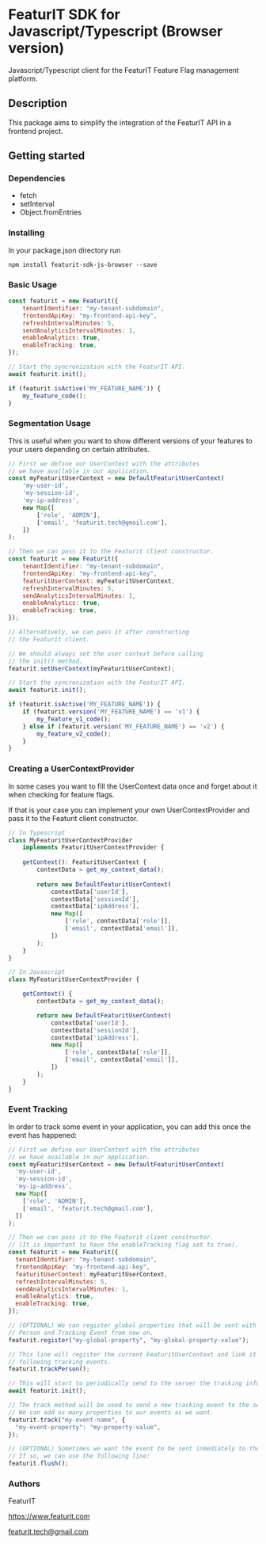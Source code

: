 # FeaturIT SDK for Javascript/Typescript (Browser version)

Javascript/Typescript client for the FeaturIT Feature Flag management platform.

## Description

This package aims to simplify the integration of the FeaturIT API in a frontend project.

## Getting started

### Dependencies

* fetch
* setInterval
* Object.fromEntries

### Installing

In your package.json directory run

`npm install featurit-sdk-js-browser --save`

### Basic Usage

```javascript
const featurit = new Featurit({
    tenantIdentifier: "my-tenant-subdomain",
    frontendApiKey: "my-frontend-api-key",
    refreshIntervalMinutes: 5,
    sendAnalyticsIntervalMinutes: 1,
    enableAnalytics: true,
    enableTracking: true,
});

// Start the syncronization with the FeaturIT API.
await featurit.init(); 

if (featurit.isActive('MY_FEATURE_NAME')) {
    my_feature_code();
}
```

### Segmentation Usage

This is useful when you want to show different versions of your features
to your users depending on certain attributes.

```javascript
// First we define our UserContext with the attributes 
// we have available in our application.
const myFeaturitUserContext = new DefaultFeaturitUserContext(
    'my-user-id',
    'my-session-id',
    'my-ip-address',
    new Map([
        ['role', 'ADMIN'],
        ['email', 'featurit.tech@gmail.com'],
    ])
);

// Then we can pass it to the Featurit client constructor.
const featurit = new Featurit({
    tenantIdentifier: "my-tenant-subdomain",
    frontendApiKey: "my-frontend-api-key",
    featuritUserContext: myFeaturitUserContext,
    refreshIntervalMinutes: 5,
    sendAnalyticsIntervalMinutes: 1,
    enableAnalytics: true,
    enableTracking: true,
});

// Alternatively, we can pass it after constructing
// the Featurit client.

// We should always set the user context before calling
// the init() method.
featurit.setUserContext(myFeaturitUserContext);

// Start the syncronization with the FeaturIT API.
await featurit.init(); 

if (featurit.isActive('MY_FEATURE_NAME')) {
    if (featurit.version('MY_FEATURE_NAME') == 'v1') {
        my_feature_v1_code();
    } else if (featurit.version('MY_FEATURE_NAME') == 'v2') {
        my_feature_v2_code();
    }
}
```

### Creating a UserContextProvider

In some cases you want to fill the UserContext data once and
forget about it when checking for feature flags.

If that is your case you can implement your own UserContextProvider
and pass it to the Featurit client constructor.

```typescript
// In Typescript
class MyFeaturitUserContextProvider 
    implements FeaturitUserContextProvider {
    
    getContext(): FeaturitUserContext {
        contextData = get_my_context_data();
        
        return new DefaultFeaturitUserContext(
            contextData['userId'],
            contextData['sessionId'],
            contextData['ipAddress'],
            new Map([
                ['role', contextData['role']],
                ['email', contextData['email']],
            ])
        );
    }
}

// In Javascript
class MyFeaturitUserContextProvider {

    getContext() {
        contextData = get_my_context_data();

        return new DefaultFeaturitUserContext(
            contextData['userId'],
            contextData['sessionId'],
            contextData['ipAddress'],
            new Map([
                ['role', contextData['role']],
                ['email', contextData['email']],
            ])
        );
    }
}
```

### Event Tracking

In order to track some event in your application, you can add this once the event has happened:

```javascript
// First we define our UserContext with the attributes 
// we have available in our application.
const myFeaturitUserContext = new DefaultFeaturitUserContext(
  'my-user-id',
  'my-session-id',
  'my-ip-address',
  new Map([
    ['role', 'ADMIN'],
    ['email', 'featurit.tech@gmail.com'],
  ])
);

// Then we can pass it to the Featurit client constructor.
// (It is important to have the enableTracking flag set to true).
const featurit = new Featurit({
  tenantIdentifier: "my-tenant-subdomain",
  frontendApiKey: "my-frontend-api-key",
  featuritUserContext: myFeaturitUserContext,
  refreshIntervalMinutes: 5,
  sendAnalyticsIntervalMinutes: 1,
  enableAnalytics: true,
  enableTracking: true,
});

// (OPTIONAL) We can register global properties that will be sent with every
// Person and Tracking Event from now on.
featurit.register("my-global-property", "my-global-property-value");

// This line will register the current FeaturitUserContext and link it to all the 
// following tracking events.
featurit.trackPerson();

// This will start to periodically send to the server the tracking information.
await featurit.init();

// The track method will be used to send a new tracking event to the server.
// We can add as many properties to our events as we want.
featurit.track("my-event-name", {
  "my-event-property": "my-property-value",
});

// (OPTIONAL) Sometimes we want the event to be sent inmediately to the server,
// If so, we can use the following line:
featurit.flush();
```

### Authors

FeaturIT

https://www.featurit.com

featurit.tech@gmail.com